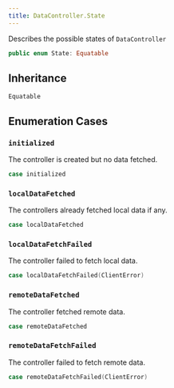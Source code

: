 ```yaml
---
title: DataController.State
---
```


Describes the possible states of `DataController`

``` swift
public enum State: Equatable 
```

## Inheritance

`Equatable`

## Enumeration Cases

### `initialized`

The controller is created but no data fetched.

``` swift
case initialized
```

### `localDataFetched`

The controllers already fetched local data if any.

``` swift
case localDataFetched
```

### `localDataFetchFailed`

The controller failed to fetch local data.

``` swift
case localDataFetchFailed(ClientError)
```

### `remoteDataFetched`

The controller fetched remote data.

``` swift
case remoteDataFetched
```

### `remoteDataFetchFailed`

The controller failed to fetch remote data.

``` swift
case remoteDataFetchFailed(ClientError)
```
